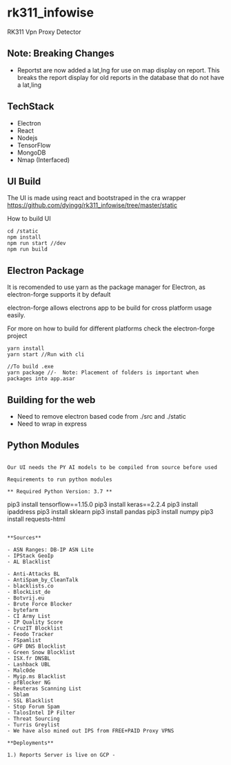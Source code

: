 # rk311_infowise

RK311 Vpn Proxy Detector

## Note: Breaking Changes

- Reportst are now added a lat,lng for use on map display on report. This breaks the report display for old reports in the database that do not have a lat,ling

## TechStack

- Electron
- React
- Nodejs
- TensorFlow
- MongoDB
- Nmap (Interfaced)

## UI Build

The UI is made using react and bootstraped in the cra wrapper
https://github.com/dyingg/rk311_infowise/tree/master/static

How to build UI

```
cd /static
npm install
npm run start //dev
npm run build
```

## Electron Package

It is recomended to use yarn as the package manager for Electron, as electron-forge supports it by default

electron-forge allows electrons app to be build for cross platform usage easily.

For more on how to build for different platforms check the electron-forge project

```
yarn install
yarn start //Run with cli

//To build .exe
yarn package //-  Note: Placement of folders is important when packages into app.asar
```



## Building for the web

- Need to remove electron based code from ./src and ./static
- Need to wrap in express




## Python Modules

```

Our UI needs the PY AI models to be compiled from source before used

Requirements to run python modules

** Required Python Version: 3.7 **

```

pip3 install tensorflow==1.15.0
pip3 install keras==2.2.4
pip3 install ipaddress
pip3 install sklearn
pip3 install pandas
pip3 install numpy
pip3 install requests-html

```

**Sources**

- ASN Ranges: DB-IP ASN Lite
- IPStack GeoIp
- AL Blacklist

- Anti-Attacks BL
- AntiSpam_by_CleanTalk
- blacklists.co
- BlockList_de
- Botvrij.eu
- Brute Force Blocker
- bytefarm
- CI Army List
- IP Quality Score
- CruzIT Blocklist
- Feodo Tracker
- FSpamlist
- GPF DNS Blocklist
- Green Snow Blocklist
- ISX.fr DNSBL
- Lashback UBL
- Malc0de
- Myip.ms Blacklist
- pfBlocker NG
- Reuteras Scanning List
- Sblam
- SSL Blacklist
- Stop Forum Spam
- TalosIntel IP Filter
- Threat Sourcing
- Turris Greylist
- We have also mined out IPS from FREE+PAID Proxy VPNS

**Deployments**

1.) Reports Server is live on GCP -
```
